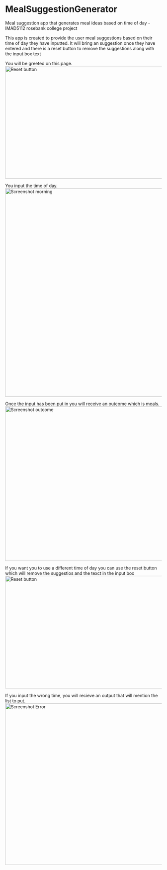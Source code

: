 # MealSuggestionGenerator
Meal suggestion app that generates meal ideas based on time of day - IMAD5112 rosebank college project

This app is created to provide the user meal suggestions based on their time of day they have inputted. It will bring an suggestion once they have entered and there is a reset button to remove the suggestions along with the input box text

You will be greeted on this page.
<img width="1532" height="362" alt="Reset button" src="https://github.com/user-attachments/assets/c209ffb3-6baf-4bd9-816c-ab83768f3bc0" />


You input the time of day. 
<img width="1548" height="670" alt="Screenshot morning" src="https://github.com/user-attachments/assets/fa52fe50-6752-4656-85b0-c59ef3380354" />

Once the input has been put in you will receive an outcome which is meals.
<img width="1552" height="497" alt="Screenshot outcome" src="https://github.com/user-attachments/assets/5f817021-c781-432d-9aa1-4eced05fdaf2" />

If you want you to use a different time of day you can use the reset button which will remove the suggestios and the texct in the input box
<img width="1532" height="362" alt="Reset button" src="https://github.com/user-attachments/assets/68da20d5-2037-4c29-9ee6-154b91ad5e97" />


If you input the wrong time, you will recieve an output that will mention the list to put. 
<img width="1553" height="519" alt="Screenshot Error" src="https://github.com/user-attachments/assets/cf0de1be-8887-482f-8145-acbe7ea3f145" />

